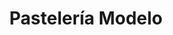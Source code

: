 ---
title: "Pastelería Modelo"
url: /la-linea-de-la-concepcion/pasteleria-modelo/
shop: pastelería
---